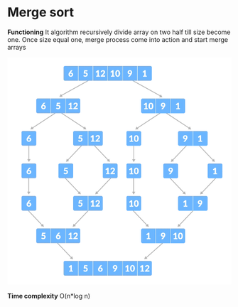 # Merge sort

**Functioning** It algorithm recursively divide array on two half till size become one. Once size equal one, merge process come into action and start merge arrays

![linear-search](https://github.com/htdhcvm/javascript-algorithms/blob/master/assets/merge-sort/merge.png)

**Time complexity** O(n\*log n)
